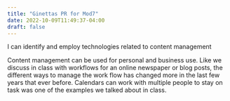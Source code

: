 ```yaml
---
title: "Ginettas PR for Mod7"
date: 2022-10-09T11:49:37-04:00
draft: false
---
```


I can identify and employ technologies related to content management

Content management can be used for personal and business use.  Like we discuss in class with workflows for an online newspaper or blog posts, the different ways to manage the work flow has changed more in the last few years that ever before.  Calendars can work with multiple people to stay on task was one of the examples we talked about in class.  